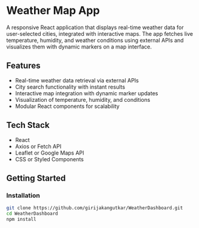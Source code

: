 # Weather Map App

A responsive React application that displays real-time weather data for user-selected cities, integrated with interactive maps. The app fetches live temperature, humidity, and weather conditions using external APIs and visualizes them with dynamic markers on a map interface.

## Features

- Real-time weather data retrieval via external APIs
- City search functionality with instant results
- Interactive map integration with dynamic marker updates
- Visualization of temperature, humidity, and conditions
- Modular React components for scalability

## Tech Stack

- React
- Axios or Fetch API
- Leaflet or Google Maps API
- CSS or Styled Components

## Getting Started

### Installation

```bash
git clone https://github.com/girijakangutkar/WeatherDashboard.git
cd WeatherDashboard
npm install
